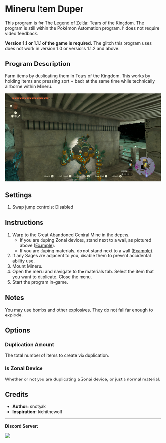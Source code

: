 # Mineru Item Duper

This program is for The Legend of Zelda: Tears of the Kingdom. The program is still within the Pokémon Automation program. It does not require video feedback.

**Version 1.1 or 1.1.1 of the game is required.** The glitch this program uses does not work in version 1.0 or versions 1.1.2 and above.

## Program Description

Farm items by duplicating them in Tears of the Kingdom. This works by holding items and pressing sort + back at the same time while technically airborne within Mineru.

<img src="images/totk-mineru-dupe.png">

## Settings

1. Swap jump controls: Disabled

## Instructions

1. Warp to the Great Abandoned Central Mine in the depths.
    - If you are duping Zonai devices, stand next to a wall, as pictured above ([Example](https://www.youtube.com/watch?v=kwA17TVL2D8)).
    - If you are duping materials, do not stand next to a wall ([Example](https://www.youtube.com/watch?v=3GnW7QD65mk)). 
2. If any Sages are adjacent to you, disable them to prevent accidental ability use.
3. Mount Mineru.
4. Open the menu and navigate to the materials tab. Select the item that you want to duplicate. Close the menu.
5. Start the program in-game.

## Notes

You may use bombs and other explosives. They do not fall far enough to explode.

## Options

### Duplication Amount

The total number of items to create via duplication.

### Is Zonai Device

Whether or not you are duplicating a Zonai device, or just a normal material.

## Credits

- **Author:** snotyak
- **Inspiration:** kichithewolf


<hr>

**Discord Server:** 

[<img src="https://canary.discordapp.com/api/guilds/695809740428673034/widget.png?style=banner2">](https://discord.gg/cQ4gWxN)


